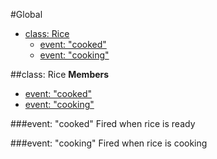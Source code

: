 #Global
* [class: Rice](#Rice)
  * [event: "cooked"](#Rice#event_cooked)
  * [event: "cooking"](#Rice#event_cooking)

<a name="Rice"></a>
##class: Rice
**Members**

* [event: "cooked"](#Rice#event_cooked)
* [event: "cooking"](#Rice#event_cooking)

<a name="Rice#event_cooked"></a>
###event: "cooked"
Fired when rice is ready

<a name="Rice#event_cooking"></a>
###event: "cooking"
Fired when rice is cooking


